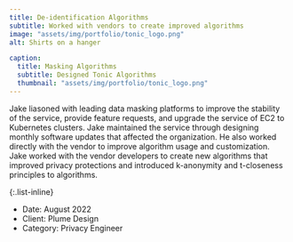 ```yaml
---
title: De-identification Algorithms
subtitle: Worked with vendors to create improved algorithms
image: "assets/img/portfolio/tonic_logo.png"
alt: Shirts on a hanger

caption:
  title: Masking Algorithms
  subtitle: Designed Tonic Algorithms
  thumbnail: "assets/img/portfolio/tonic_logo.png"
---
```


Jake liasoned with leading data masking platforms to improve the stability of the service, provide feature requests, and upgrade the service of EC2 to Kubernetes clusters.  Jake maintained the service through designing monthly software updates that affected the organization.  He also worked directly with the vendor to improve algorithm usage and customization.  Jake worked with the vendor developers to create new algorithms that improved privacy protections and introduced k-anonymity and t-closeness principles to algorithms.

{:.list-inline}

- Date: August 2022
- Client: Plume Design
- Category: Privacy Engineer

